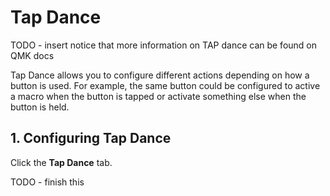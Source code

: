# Tap Dance

TODO - insert notice that more information on TAP dance can be found on QMK docs

Tap Dance allows you to configure different actions depending on how a button is used. For example, the same button could be configured to active a macro when the button is tapped or activate something else when the button is held.

## 1. Configuring Tap Dance
Click the **Tap Dance** tab.

TODO - finish this 
